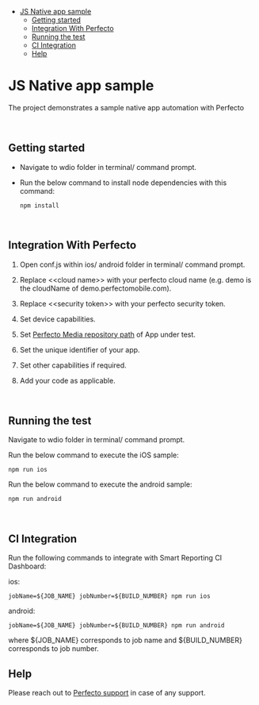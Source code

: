 - [JS Native app sample](#js-native-app-sample)
  - [Getting started](#getting-started)
  - [Integration With Perfecto](#integration-with-perfecto)
  - [Running the test](#running-the-test)
  - [CI Integration](#ci-integration)
  - [Help](#help)
  

# JS Native app sample
The project demonstrates a sample native app automation with Perfecto

</br>

## Getting started
- Navigate to wdio folder in terminal/ command prompt. 
- Run the below command to install node dependencies with this command:

      npm install

</br>

## Integration With Perfecto

1. Open conf.js within ios/ android folder in  terminal/ command prompt.
   
2. Replace <\<cloud name>> with your perfecto cloud name (e.g. demo is the cloudName of demo.perfectomobile.com).

3. Replace <\<security token>> with your perfecto security token.

4. Set device capabilities.

5. Set [Perfecto Media repository path](https://developers.perfectomobile.com/display/TT/Upload+a+file+to+the+repository+via+API+using+Postman+or+cURL) of App under test.

6. Set the unique identifier of your app.

7. Set other capabilities if required.
   
8. Add your code as applicable.

</br>

## Running the test

Navigate to wdio folder in terminal/ command prompt. 

Run the below command to execute the iOS sample:

    npm run ios

Run the below command to execute the android sample:

    npm run android


</br>

## CI Integration

Run the following commands to integrate with Smart Reporting CI Dashboard:

ios:

    jobName=${JOB_NAME} jobNumber=${BUILD_NUMBER} npm run ios

android:

    jobName=${JOB_NAME} jobNumber=${BUILD_NUMBER} npm run android

where \${JOB_NAME} corresponds to job name and \${BUILD_NUMBER} corresponds to job number.

## Help

Please reach out to [Perfecto support](https://support.perfecto.io) in case of any support.